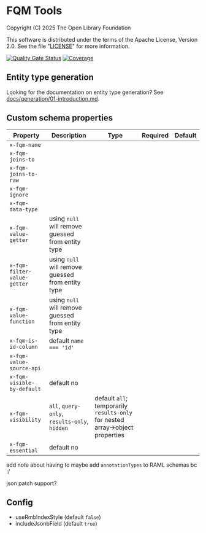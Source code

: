 # FQM Tools

Copyright (C) 2025 The Open Library Foundation

This software is distributed under the terms of the Apache License,
Version 2.0. See the file "[LICENSE](LICENSE)" for more information.

[![Quality Gate Status](https://sonarcloud.io/api/project_badges/measure?project=org.folio%3Afqm-tools&metric=alert_status)](https://sonarcloud.io/summary/new_code?id=org.folio%3Afqm-tools)
[![Coverage](https://sonarcloud.io/api/project_badges/measure?project=org.folio%3Afqm-tools&metric=coverage)](https://sonarcloud.io/summary/new_code?id=org.folio%3Afqm-tools)

## Entity type generation

Looking for the documentation on entity type generation? See [docs/generation/01-introduction.md](docs/generation/01-introduction.md).

## Custom schema properties

<!-- this table will be made into something coherent in FQMTOOL-5 -->

| Property                    | Description                                       | Type                                                                          | Required | Default |
| --------------------------- | ------------------------------------------------- | ----------------------------------------------------------------------------- | -------- | ------- |
| `x-fqm-name`                |
| `x-fqm-joins-to`            |
| `x-fqm-joins-to-raw`        |
| `x-fqm-ignore`              |
| `x-fqm-data-type`           |
| `x-fqm-value-getter`        | using `null` will remove guessed from entity type |
| `x-fqm-filter-value-getter` | using `null` will remove guessed from entity type |
| `x-fqm-value-function`      | using `null` will remove guessed from entity type |
| `x-fqm-is-id-column`        | default `name === 'id'`                           |
| `x-fqm-value-source-api`    |
| `x-fqm-visible-by-default`  | default no                                        |
| `x-fqm-visibility`          | `all`, `query-only`, `results-only`, `hidden`     | default `all`; temporarily `results-only` for nested array->object properties |
| `x-fqm-essential`           | default no                                        |

add note about having to maybe add `annotationTypes` to RAML schemas bc :/

json patch support?

## Config

- useRmbIndexStyle (default `false`)
- includeJsonbField (default `true`)
